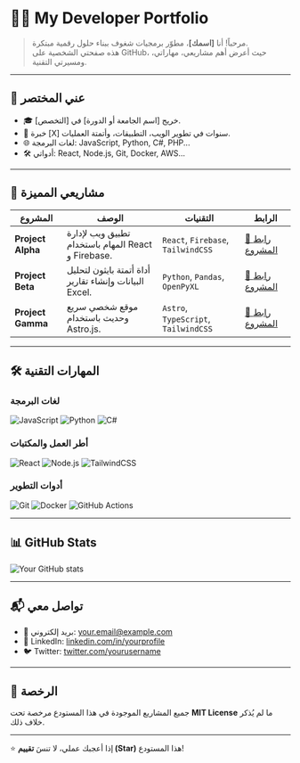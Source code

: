 # 🧑‍💻 My Developer Portfolio

> مرحباً! أنا **[اسمك]**، مطوّر برمجيات شغوف ببناء حلول رقمية مبتكرة.  
> هذه صفحتي الشخصية على GitHub، حيث أعرض أهم مشاريعي، مهاراتي، ومسيرتي التقنية.

---

## 🚀 عني المختصر
- 🎓 خريج [اسم الجامعة أو الدورة] في [التخصص].
- 💼 خبرة [X] سنوات في تطوير الويب، التطبيقات، وأتمتة العمليات.
- 🌐 لغات البرمجة: JavaScript, Python, C#, PHP...
- 🛠️ أدواتي: React, Node.js, Git, Docker, AWS...

---

## 📁 مشاريعي المميزة

| المشروع | الوصف | التقنيات | الرابط |
|---------|-------|----------|--------|
| **Project Alpha** | تطبيق ويب لإدارة المهام باستخدام React و Firebase. | `React`, `Firebase`, `TailwindCSS` | [🔗 رابط المشروع](https://github.com/USERNAME/project-alpha) |
| **Project Beta** | أداة أتمتة بايثون لتحليل البيانات وإنشاء تقارير Excel. | `Python`, `Pandas`, `OpenPyXL` | [🔗 رابط المشروع](https://github.com/USERNAME/project-beta) |
| **Project Gamma** | موقع شخصي سريع وحديث باستخدام Astro.js. | `Astro`, `TypeScript`, `TailwindCSS` | [🔗 رابط المشروع](https://github.com/USERNAME/project-gamma) |

---

## 🛠️ المهارات التقنية

### لغات البرمجة
![JavaScript](https://img.shields.io/badge/JavaScript-F7DF1E?style=flat-square&logo=javascript&logoColor=black)
![Python](https://img.shields.io/badge/Python-3776AB?style=flat-square&logo=python&logoColor=white)
![C#](https://img.shields.io/badge/C%23-239120?style=flat-square&logo=c-sharp&logoColor=white)

### أطر العمل والمكتبات
![React](https://img.shields.io/badge/React-20232A?style=flat-square&logo=react&logoColor=61DAFB)
![Node.js](https://img.shields.io/badge/Node.js-43853D?style=flat-square&logo=node.js&logoColor=white)
![TailwindCSS](https://img.shields.io/badge/TailwindCSS-06B6D4?style=flat-square&logo=tailwind-css&logoColor=white)

### أدوات التطوير
![Git](https://img.shields.io/badge/Git-F05032?style=flat-square&logo=git&logoColor=white)
![Docker](https://img.shields.io/badge/Docker-2496ED?style=flat-square&logo=docker&logoColor=white)
![GitHub Actions](https://img.shields.io/badge/GitHub%20Actions-2088FF?style=flat-square&logo=github-actions&logoColor=white)

---

## 📊 GitHub Stats

![Your GitHub stats](https://github-readme-stats.vercel.app/api?username=YOUR_USERNAME&show_icons=true&theme=radical)

---

## 📬 تواصل معي
- 📧 بريد إلكتروني: [your.email@example.com](mailto:your.email@example.com)
- 💼 LinkedIn: [linkedin.com/in/yourprofile](https://linkedin.com/in/yourprofile)
- 🐦 Twitter: [twitter.com/yourusername](https://twitter.com/yourusername)

---

## 📜 الرخصة
جميع المشاريع الموجودة في هذا المستودع مرخصة تحت **MIT License** ما لم يُذكر خلاف ذلك.

---

⭐ إذا أعجبك عملي، لا تنسَ **تقييم (Star)** هذا المستودع!
